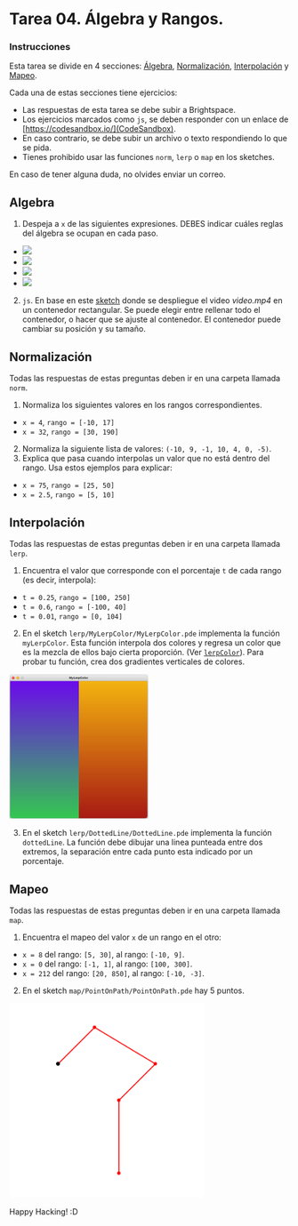 # Tarea 04. Álgebra y Rangos.

### Instrucciones

Esta tarea se divide en 4 secciones: [Álgebra](#algebra), [Normalización](#normalizacion), [Interpolación](#interpolacion) y [Mapeo](#mapeo).

Cada una de estas secciones tiene ejercicios:

- Las respuestas de esta tarea se debe subir a Brightspace.
- Los ejercicios marcados como `js`, se deben responder con un enlace de [https://codesandbox.io/](CodeSandbox).
- En caso contrario, se debe subir un archivo o texto respondiendo lo que se pida.
- Tienes prohibido usar las funciones `norm`, `lerp` o `map` en los sketches.

En caso de tener alguna duda, no olvides enviar un correo.

## Algebra

1. Despeja a `x` de las siguientes expresiones. DEBES indicar cuáles reglas del álgebra se ocupan en cada paso.
  * <img src="http://latex.codecogs.com/gif.latex?2x - 6 = \frac{9}{5}"/>
  * <img src="http://latex.codecogs.com/gif.latex?2(2x - 3) = 6 + x"/>
  * <img src="http://latex.codecogs.com/gif.latex?\frac{x - 1}{6} + \frac{x - 3}{2} = -1"/>
  * <img src="http://latex.codecogs.com/gif.latex?2(x + 1) - 3(x - 2) = x + 6"/>
2. `js`. En base en este [sketch](https://codesandbox.io/s/aspect-ratio-mo8kqy?file=/sketch.js) donde se despliegue el video _video.mp4_ en un contenedor rectangular. Se puede elegir entre rellenar todo el contenedor, o hacer que se ajuste al contenedor. El contenedor puede cambiar su posición y su tamaño.

## Normalización

Todas las respuestas de estas preguntas deben ir en una carpeta llamada `norm`.

1. Normaliza los siguientes valores en los rangos correspondientes.
  * `x = 4`, `rango = [-10, 17]`
  * `x = 32`, `rango = [30, 190]`
2. Normaliza la siguiente lista de valores: `(-10, 9, -1, 10, 4, 0, -5)`.
3. Explica que pasa cuando interpolas un valor que no está dentro del rango. Usa estos ejemplos para explicar:
  * `x = 75`, `rango = [25, 50]`
  * `x = 2.5`, `rango = [5, 10]`

## Interpolación

Todas las respuestas de estas preguntas deben ir en una carpeta llamada `lerp`.

1. Encuentra el valor que corresponde con el porcentaje `t` de cada rango (es decir, interpola):
  * `t = 0.25`, `rango = [100, 250]`
  * `t = 0.6`, `rango = [-100, 40]`
  * `t = 0.01`, `rango = [0, 104]`
2. En el sketch `lerp/MyLerpColor/MyLerpColor.pde` implementa la función `myLerpColor`. Esta función interpola dos colores y regresa un color que es la mezcla de ellos bajo cierta proporción. (Ver [`lerpColor`](https://p5js.org/reference/#/p5/lerpColor)). Para probar tu función, crea dos gradientes verticales de colores.

<img src="gradient.png" width="250">

3. En el sketch `lerp/DottedLine/DottedLine.pde` implementa la función `dottedLine`. La función debe dibujar una linea punteada entre dos extremos, la separación entre cada punto esta indicado por un porcentaje.

## Mapeo

Todas las respuestas de estas preguntas deben ir en una carpeta llamada `map`.

1. Encuentra el mapeo del valor `x` de un rango en el otro:
  * `x = 8` del rango: `[5, 30]`, al rango: `[-10, 9]`.
  * `x = 0` del rango: `[-1, 1]`, al rango: `[100, 300]`.
  * `x = 212` del rango: `[20, 850]`, al rango: `[-10, -3]`.
2. En el sketch `map/PointOnPath/PointOnPath.pde` hay 5 puntos.
<img src="path.gif" width="350">

Happy Hacking! :D
